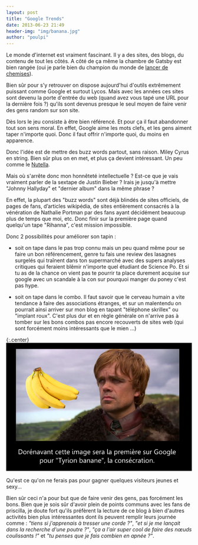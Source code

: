 ```yaml
---
layout: post
title: "Google Trends"
date: 2013-06-23 21:49
header-img: "img/banana.jpg"
author: "poulpi"
---
```


Le monde d'internet est vraiment fascinant. Il y a des sites, des blogs, du contenu de tout les côtés. 
A côté de ça même la chambre de Gatsby est bien rangée (oui je parle bien du champion du monde de [lancer de chemises](http://www.youtube.com/watch?v=ZQ080mFmYu8)).

Bien sûr pour s'y retrouver on dispose aujourd'hui d'outils extrêmement puissant comme Google et surtout Lycos. Mais avec les années ces sites sont devenu la porte d'entrée du web (quand avez vous tapé une URL pour la dernière fois ?) qu'ils sont devenus presque le seul moyen de faire venir des gens random sur son site. 

Dès lors le jeu consiste à être bien référencé. Et pour ça il faut abandonner tout son sens moral. En effet, Google aime les mots clefs, et les gens aiment taper n'importe quoi. Donc il faut offrir n'importe quoi, du moins en apparence.

Donc l'idée est de mettre des buzz words partout, sans raison. Miley Cyrus en string. Bien sûr plus on en met, et plus ça devient intéressant. Un peu comme le [Nutella](http://www.youtube.com/watch?v=BPeITE1ZqpA).

Mais où s'arrête donc mon honnêteté intellectuelle ? Est-ce que je vais vraiment parler de la sextape de Justin Bieber ? Irais je jusqu'à mettre "Johnny Hallyday" et "dernier album" dans la même phrase ?

En effet, la plupart des "buzz words" sont déjà blindés de sites officiels, de pages de fans, d’articles wikipédia, de sites entièrement consacrés à la vénération de Nathalie Portman par des fans ayant décidément beaucoup plus de temps que moi, etc. Donc finir sur la première page quand quelqu'un tape "Rihanna", c'est mission impossible.

Donc 2 possibilités pour améliorer son tapin : 

- soit on tape dans le pas trop connu mais un peu quand même pour se faire un bon référencement, genre tu fais une review des lasagnes surgelés qui traînent dans ton supermarché avec des supers analyses critiques qui feraient blêmir n'importe quel étudiant de Science Po. Et si tu as de la chance on vient pas te pourrir ta place durement acquise sur google avec un scandale à la con sur pourquoi manger du poney c'est pas hype.

- soit on tape dans le combo. Il faut savoir que le cerveau humain a vite tendance à faire des associations étranges, et sur un malentendu on pourrait ainsi arriver sur mon blog en tapant "téléphone skrillex" ou "implant roux". C'est plus dur et en règle générale on n'arrive pas à tomber sur les bons combos pas encore recouverts de sites web (qui sont forcément moins intéressants que le mien ...)

{:.center}
![Exclu mondiale.](/img/tyrion-banane.png)
 
Qu'est ce qu'on ne ferais pas pour gagner quelques visiteurs jeunes et sexy...

Bien sûr ceci n'a pour but que de faire venir des gens, pas forcément les bons. Bien que je sois sûr d'avoir plein de points communs avec les fans de priscilla, je doute fort qu'ils préfèrent la lecture de ce blog à bien d'autres activités bien plus intéressantes dont ils peuvent remplir leurs journée comme : *"tiens si j'apprenais à tresser une corde ?"*, *"et si je me lançait dans la recherche d'une poutre ?"*, *"ça a l'air super cool de faire des nœuds coulissants !"* et *"tu penses que je fais combien en apnée ?"*.
